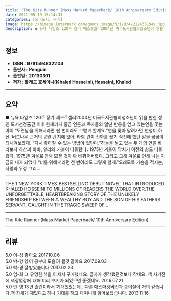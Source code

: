 ```yaml
---
title: "The Kite Runner (Mass Market Paperback/ 10th Anniversary Edition)"
date: 2021-05-19 15:14:33
categories: [외국도서, 문학]
image: https://bimage.interpark.com/goods_image/5/1/9/4/212435194s.jpg
description: ● 뉴욕 타임즈 120주 장기 베스트셀러2004년 미국도서관협회청소년이 읽을 만한 성인 도서선정출간 이후 현재까지 줄곧 언론과 독자들의 열띤 반응을 얻고 있는연을 쫓는 아이 “도련님을 위해서라면 천 번이라도 그렇게 할게요.”연을 쫓아 달려가던 언청이 하산. 버드나무 근처의 공원 벤치에
---
```


## **정보**

- **ISBN : 9781594632204**
- **출판사 : Penguin**
- **출판일 : 20130301**
- **저자 : 할레드 호세이니(Khaled Hosseini),Hosseini, Khaled**

------



## **요약**

●  뉴욕 타임즈 120주 장기 베스트셀러2004년 미국도서관협회청소년이 읽을 만한 성인 도서선정출간 이후 현재까지 줄곧 언론과 독자들의 열띤 반응을 얻고 있는연을 쫓는 아이 “도련님을 위해서라면 천 번이라도 그렇게 할게요.”연을 쫓아 달려가던 언청이 하산. 버드나무 근처의 공원 벤치에 앉아, 라힘 칸이 전화를 끊기 직전에 했던 말을 곰곰이 되새겨보았다. “다시 좋아질 수 있는 방법이 있단다.”하늘을 날고 있는 두 개의 연을 바라보자 하산과 바바, 알리와 카불이 떠올랐다. 1975년 겨울이 닥치기 이전의 삶도 떠올랐다. 1975년 겨울로 인해 모든 것이 확 바뀌어버렸다. 그리고 그해 겨울로 인해 나는 지금의 내가 되었다 “너를 위해서라면 천 번이라도 그렇게 할게.”오래도록 가슴을 적시는, 사랑과 우정 그리...

------

THE 1 NEW YORK TIMES BESTSELLING DEBUT NOVEL THAT INTRODUCED KHALED HOSSEINI TO MILLIONS OF READERS THE WORLD OVER.THE UNFORGETTABLE, HEARTBREAKING STORY OF THE UNLIKELY FRIENDSHIP BETWEEN A WEALTHY BOY AND THE SON OF HIS FATHERS SERVANT, CAUGHT IN THE TRAGIC SWEEP OF... 

------


The Kite Runner (Mass Market Paperback/ 10th Anniversary Edition) 

------


## **리뷰** 

5.0 이-성 좋아요 2017.10.06 <br/>5.0 박-향 영어 공부에 도움이 될것 같아요 2017.09.03 <br/>5.0 박-경 잘받았습니다 2017.02.23 <br/>5.0 임-희 그 유명한 책을 이제서 구매했네요. 글자가 생각했던것보다 작네요.  책 사기전에 책장몇장에 대해 미리 보기가 되었으면 좋겠네요. 2016.07.21 <br/>5.0 안-영 13년 출간이라서 기대했었는데.. 다른 매스마켓버전과 종이질이 거의 같습니다.책 자체가 재밌다고 하니 기대를 하고 재미나게 읽어보겠습니다. 2013.11.16 <br/>
